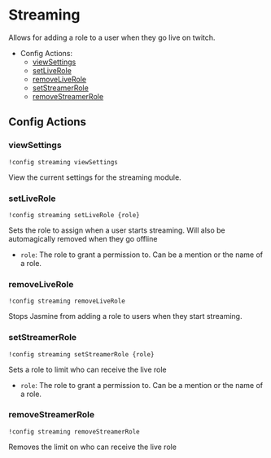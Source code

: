 # Streaming
Allows for adding a role to a user when they go live on twitch. 

- Config Actions:
    - [viewSettings](#viewSettings)
    - [setLiveRole](#setLiveRole)
    - [removeLiveRole](#removeLiveRole)
    - [setStreamerRole](#setStreamerRole)
    - [removeStreamerRole](#removeStreamerRole)

## Config Actions

### viewSettings
```
!config streaming viewSettings
```
View the current settings for the streaming module.

### setLiveRole
```
!config streaming setLiveRole {role}
```
Sets the role to assign when a user starts streaming. Will also be automagically removed when they go offline

- `role`: The role to grant a permission to. Can be a mention or the name of a 
  role.

### removeLiveRole
```
!config streaming removeLiveRole
```
Stops Jasmine from adding a role to users when they start streaming.

### setStreamerRole
```
!config streaming setStreamerRole {role}
```
Sets a role to limit who can receive the live role

- `role`: The role to grant a permission to. Can be a mention or the name of a 
  role.

### removeStreamerRole
```
!config streaming removeStreamerRole
```
Removes the limit on who can receive the live role
